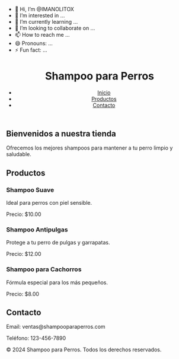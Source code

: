 - 👋 Hi, I’m @IMANOLITOX
- 👀 I’m interested in ...
- 🌱 I’m currently learning ...
- 💞️ I’m looking to collaborate on ...
- 📫 How to reach me ...
- 😄 Pronouns: ...
- ⚡ Fun fact: ...

<!---
IMANOLITOX/IMANOLITOX is a ✨ special ✨ repository because its `README.md` (this file) appears on your GitHub profile.
You can click the Preview link to take a look at your changes.
--->
<!DOCTYPE html>
<html lang="es">
<head>
    <meta charset="UTF-8">
    <meta name="viewport" content="width=device-width, initial-scale=1.0">
    <title>Shampoo para Perros</title>
    <link rel="stylesheet" href="styles.css">
</head>
<body>
    <header>
        <h1>Shampoo para Perros</h1>
        <nav>
            <ul>
                <li><a href="#home">Inicio</a></li>
                <li><a href="#products">Productos</a></li>
                <li><a href="#contact">Contacto</a></li>
            </ul>
        </nav>
    </header>
    <main>
        <section id="home">
            <h2>Bienvenidos a nuestra tienda</h2>
            <p>Ofrecemos los mejores shampoos para mantener a tu perro limpio y saludable.</p>
        </section>
        <section id="products">
            <h2>Productos</h2>
            <div class="product">
                <h3>Shampoo Suave</h3>
                <p>Ideal para perros con piel sensible.</p>
                <p>Precio: $10.00</p>
            </div>
            <div class="product">
                <h3>Shampoo Antipulgas</h3>
                <p>Protege a tu perro de pulgas y garrapatas.</p>
                <p>Precio: $12.00</p>
            </div>
            <div class="product">
                <h3>Shampoo para Cachorros</h3>
                <p>Fórmula especial para los más pequeños.</p>
                <p>Precio: $8.00</p>
            </div>
        </section>
        <section id="contact">
            <h2>Contacto</h2>
            <p>Email: ventas@shampooparaperros.com</p>
            <p>Teléfono: 123-456-7890</p>
        </section>
    </main>
    <footer>
        <p>&copy; 2024 Shampoo para Perros. Todos los derechos reservados.</p>
    </footer>
</body>
</html>
